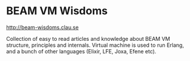 # BEAM VM Wisdoms

http://beam-wisdoms.clau.se

Collection of easy to read articles and knowledge about BEAM VM structure,
principles and internals. Virtual machine is used to run Erlang, and a bunch
of other languages (Elixir, LFE, Joxa, Efene etc).
